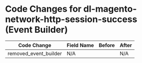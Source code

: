# Code Changes for dl-magento-network-http-session-success (Event Builder)

| Code Change | Field Name | Before | After |
|-------------|------------|--------|-------|
| removed_event_builder | N/A |  | N/A |